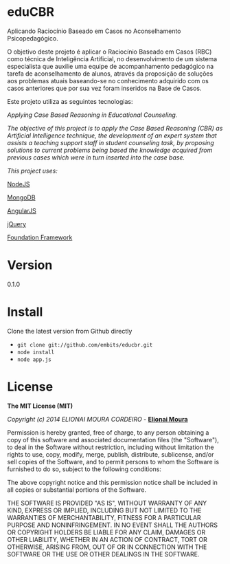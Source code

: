 eduCBR
========
Aplicando Raciocínio Baseado em Casos no Aconselhamento Psicopedagógico.

O objetivo deste projeto é aplicar o Raciocínio Baseado em Casos (RBC) como técnica de Inteligência Artificial, no desenvolvimento de um sistema especialista que auxilie uma equipe de acompanhamento pedagógico na tarefa de aconselhamento de alunos, através da proposição de soluções aos problemas atuais baseando-se no conhecimento adquirido com os casos anteriores que por sua vez foram inseridos na Base de Casos.

Este projeto utiliza as seguintes tecnologias:

*Applying Case Based Reasoning in Educational Counseling.*

*The objective of this project is to apply the Case Based Reasoning (CBR) as Artificial Intelligence technique, the development of an expert system that assists a teaching support staff in student counseling task, by proposing solutions to current problems being based the knowledge acquired from previous cases which were in turn inserted into the case base.*

*This project uses:*

[NodeJS](nodejs.org)

[MongoDB](www.mongodb.org)

[AngularJS](https://angularjs.org)

[jQuery](http://jquery.com)

[Foundation Framework](http://foundation.zurb.com)

# Version

0.1.0

# Install

Clone the latest version from Github directly

* `git clone git://github.com/embits/educbr.git`
* `node install`
* `node app.js`

# License

**The MIT License (MIT)**

*Copyright (c) 2014 ELIONAI MOURA CORDEIRO* - **[Elionai Moura](mailto:eli.embits@gmail.com)**

Permission is hereby granted, free of charge, to any person obtaining a copy
of this software and associated documentation files (the "Software"), to deal
in the Software without restriction, including without limitation the rights
to use, copy, modify, merge, publish, distribute, sublicense, and/or sell
copies of the Software, and to permit persons to whom the Software is
furnished to do so, subject to the following conditions:

The above copyright notice and this permission notice shall be included in
all copies or substantial portions of the Software.

THE SOFTWARE IS PROVIDED "AS IS", WITHOUT WARRANTY OF ANY KIND, EXPRESS OR
IMPLIED, INCLUDING BUT NOT LIMITED TO THE WARRANTIES OF MERCHANTABILITY,
FITNESS FOR A PARTICULAR PURPOSE AND NONINFRINGEMENT. IN NO EVENT SHALL THE
AUTHORS OR COPYRIGHT HOLDERS BE LIABLE FOR ANY CLAIM, DAMAGES OR OTHER
LIABILITY, WHETHER IN AN ACTION OF CONTRACT, TORT OR OTHERWISE, ARISING FROM,
OUT OF OR IN CONNECTION WITH THE SOFTWARE OR THE USE OR OTHER DEALINGS IN
THE SOFTWARE.
